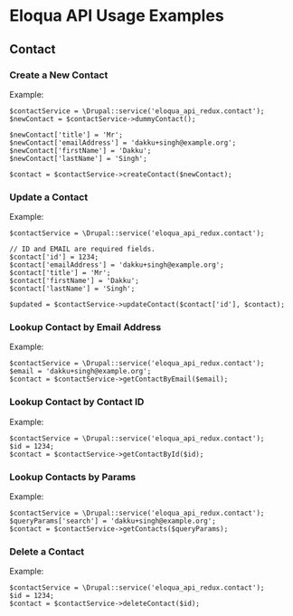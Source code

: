 # Eloqua API Usage Examples
## Contact

### Create a New Contact
Example:
```
$contactService = \Drupal::service('eloqua_api_redux.contact');
$newContact = $contactService->dummyContact();

$newContact['title'] = 'Mr';
$newContact['emailAddress'] = 'dakku+singh@example.org';
$newContact['firstName'] = 'Dakku';
$newContact['lastName'] = 'Singh';

$contact = $contactService->createContact($newContact);
```

### Update a Contact
Example:
```
$contactService = \Drupal::service('eloqua_api_redux.contact');

// ID and EMAIL are required fields.
$contact['id'] = 1234;
$contact['emailAddress'] = 'dakku+singh@example.org';
$contact['title'] = 'Mr';
$contact['firstName'] = 'Dakku';
$contact['lastName'] = 'Singh';

$updated = $contactService->updateContact($contact['id'], $contact);
```

### Lookup Contact by Email Address
Example:
```
$contactService = \Drupal::service('eloqua_api_redux.contact');
$email = 'dakku+singh@example.org';
$contact = $contactService->getContactByEmail($email);
```

### Lookup Contact by Contact ID
Example:
```
$contactService = \Drupal::service('eloqua_api_redux.contact');
$id = 1234;
$contact = $contactService->getContactById($id);
```

### Lookup Contacts by Params
Example:
```
$contactService = \Drupal::service('eloqua_api_redux.contact');
$queryParams['search'] = 'dakku+singh@example.org';
$contact = $contactService->getContacts($queryParams);
```

### Delete a Contact
Example:
```
$contactService = \Drupal::service('eloqua_api_redux.contact');
$id = 1234;
$contact = $contactService->deleteContact($id);
```
